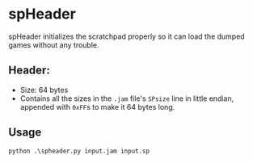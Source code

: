 # spHeader

spHeader initializes the scratchpad properly so it can load the dumped games without any trouble.

## Header:
- Size: 64 bytes
- Contains all the sizes in the `.jam` file's `SPsize` line in little endian, appended with `0xFF`s to make it 64 bytes long.

## Usage

`python .\spheader.py input.jam input.sp`
